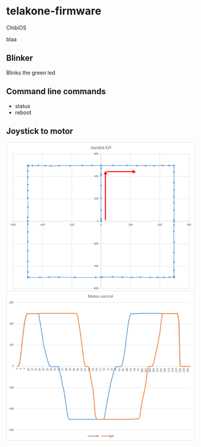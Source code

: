 # telakone-firmware


ChibiOS

blaa

## Blinker

Blinks the green led

## Command line commands

* status
* reboot

## Joystick to motor

<img alt="Joystick plot" src="joystick.png">

